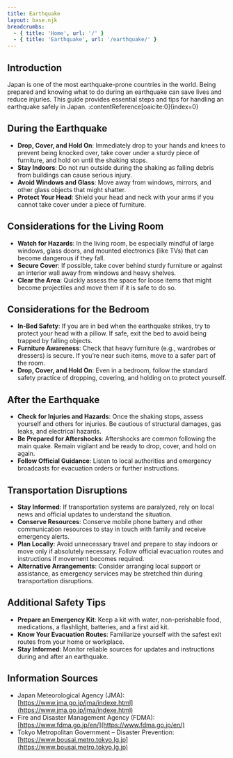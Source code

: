 ```yaml
---
title: Earthquake
layout: base.njk
breadcrumbs:
  - { title: 'Home', url: '/' }
  - { title: 'Earthquake', url: '/earthquake/' }
---
```


## Introduction

Japan is one of the most earthquake-prone countries in the world. Being prepared and knowing what to do during an earthquake can save lives and reduce injuries. This guide provides essential steps and tips for handling an earthquake safely in Japan. :contentReference[oaicite:0]{index=0}

## During the Earthquake

- **Drop, Cover, and Hold On**: Immediately drop to your hands and knees to prevent being knocked over, take cover under a sturdy piece of furniture, and hold on until the shaking stops.
- **Stay Indoors**: Do not run outside during the shaking as falling debris from buildings can cause serious injury.
- **Avoid Windows and Glass**: Move away from windows, mirrors, and other glass objects that might shatter.
- **Protect Your Head**: Shield your head and neck with your arms if you cannot take cover under a piece of furniture.

## Considerations for the Living Room

- **Watch for Hazards**: In the living room, be especially mindful of large windows, glass doors, and mounted electronics (like TVs) that can become dangerous if they fall.
- **Secure Cover**: If possible, take cover behind sturdy furniture or against an interior wall away from windows and heavy shelves.
- **Clear the Area**: Quickly assess the space for loose items that might become projectiles and move them if it is safe to do so.

## Considerations for the Bedroom

- **In-Bed Safety**: If you are in bed when the earthquake strikes, try to protect your head with a pillow. If safe, exit the bed to avoid being trapped by falling objects.
- **Furniture Awareness**: Check that heavy furniture (e.g., wardrobes or dressers) is secure. If you’re near such items, move to a safer part of the room.
- **Drop, Cover, and Hold On**: Even in a bedroom, follow the standard safety practice of dropping, covering, and holding on to protect yourself.

## After the Earthquake

- **Check for Injuries and Hazards**: Once the shaking stops, assess yourself and others for injuries. Be cautious of structural damages, gas leaks, and electrical hazards.
- **Be Prepared for Aftershocks**: Aftershocks are common following the main quake. Remain vigilant and be ready to drop, cover, and hold on again.
- **Follow Official Guidance**: Listen to local authorities and emergency broadcasts for evacuation orders or further instructions.

## Transportation Disruptions

- **Stay Informed**: If transportation systems are paralyzed, rely on local news and official updates to understand the situation.
- **Conserve Resources**: Conserve mobile phone battery and other communication resources to stay in touch with family and receive emergency alerts.
- **Plan Locally**: Avoid unnecessary travel and prepare to stay indoors or move only if absolutely necessary. Follow official evacuation routes and instructions if movement becomes required.
- **Alternative Arrangements**: Consider arranging local support or assistance, as emergency services may be stretched thin during transportation disruptions.

## Additional Safety Tips

- **Prepare an Emergency Kit**: Keep a kit with water, non-perishable food, medications, a flashlight, batteries, and a first aid kit.
- **Know Your Evacuation Routes**: Familiarize yourself with the safest exit routes from your home or workplace.
- **Stay Informed**: Monitor reliable sources for updates and instructions during and after an earthquake.

## Information Sources

- Japan Meteorological Agency (JMA): [https://www.jma.go.jp/jma/indexe.html](https://www.jma.go.jp/jma/indexe.html)
- Fire and Disaster Management Agency (FDMA): [https://www.fdma.go.jp/en/](https://www.fdma.go.jp/en/)
- Tokyo Metropolitan Government – Disaster Prevention: [https://www.bousai.metro.tokyo.lg.jp](https://www.bousai.metro.tokyo.lg.jp)
